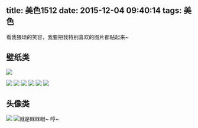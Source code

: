 title: 美色1512
date: 2015-12-04 09:40:14
tags: 美色
---

看我猥琐的笑容，我要把我特别喜欢的图片都贴起来~
## 壁纸类
![](http://images.nuomixin.com/blog-images/1512/151202.JPG?imageView2/2/w/500)
<!--more-->
![](http://images.nuomixin.com/blog-images/1512/151201.JPG?imageView2/2/w/500)
![](http://images.nuomixin.com/blog-images/1512/151203.JPG?imageView2/2/w/500)
![](http://images.nuomixin.com/blog-images/1512/151204.jpg?imageView2/2/w/500)
![](http://images.nuomixin.com/blog-images/1512/151207.jpg?imageView2/2/w/500)
![](http://images.nuomixin.com/blog-images/1512/151208.jpg?imageView2/2/w/500)
![](http://images.nuomixin.com/blog-images/1512/151209.jpg?imageView2/2/w/500)
## 头像类
![](http://images.nuomixin.com/blog-images/1512/151205.jpg?imageView2/2/w/500)
![就是眯眯眼~ 哼~](http://images.nuomixin.com/blog-images/1512/151206.JPG?imageView2/2/w/500)